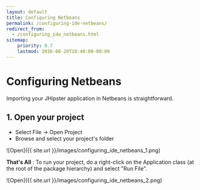 ```yaml
---
layout: default
title: Configuring Netbeans
permalink: /configuring-ide-netbeans/
redirect_from:
  - /configuring_ide_netbeans.html
sitemap:
    priority: 0.7
    lastmod: 2016-08-20T18:40:00-00:00
---
```


# <i class="fa fa-keyboard-o"></i> Configuring Netbeans

Importing your JHipster application in Netbeans is straightforward.

## 1. Open your project

- Select File -> Open Project
- Browse and select your project's folder

![Open]({{ site.url }}/images/configuring_ide_netbeans_1.png)

**That's All** : To run your project, do a right-click on the Application class (at the root of the package hierarchy) and select "Run File".

![Open]({{ site.url }}/images/configuring_ide_netbeans_2.png)
